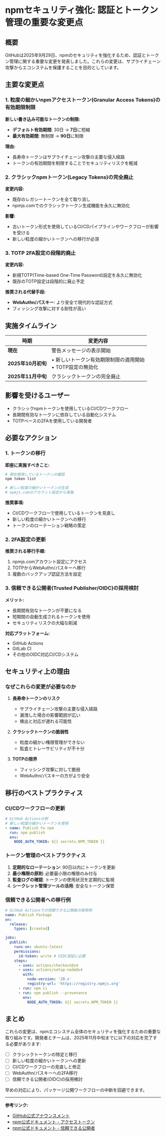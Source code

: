 # npmセキュリティ強化: 認証とトークン管理の重要な変更点

## 概要

GitHubは2025年9月29日、npmのセキュリティを強化するため、認証とトークン管理に関する重要な変更を発表しました。これらの変更は、サプライチェーン攻撃からエコシステムを保護することを目的としています。

## 主要な変更点

### 1. 粒度の細かいnpmアクセストークン(Granular Access Tokens)の有効期限制限

**新しい書き込み可能なトークンの制限:**
- **デフォルト有効期間**: 30日 → **7日**に短縮
- **最大有効期間**: 無制限 → **90日**に制限

**理由:**
- 長寿命トークンはサプライチェーン攻撃の主要な侵入経路
- トークンの有効期間を制限することでセキュリティリスクを軽減

### 2. クラシックnpmトークン(Legacy Tokens)の完全廃止

**変更内容:**
- 既存のレガシートークンを全て取り消し
- npmjs.comでのクラシックトークン生成機能を永久に無効化

**影響:**
- 古いトークン形式を使用しているCI/CDパイプラインやワークフローが影響を受ける
- 新しい粒度の細かいトークンへの移行が必須

### 3. TOTP 2FA設定の段階的廃止

**変更内容:**
- 新規TOTP(Time-based One-Time Password)設定を永久に無効化
- 既存のTOTP設定は段階的に廃止予定

**推奨される代替手段:**
- **WebAuthn/パスキー**: より安全で現代的な認証方式
- フィッシング攻撃に対する耐性が高い

## 実施タイムライン

| 時期 | 変更内容 |
|------|---------|
| **現在** | 警告メッセージの表示開始 |
| **2025年10月初旬** | • 新しいトークン有効期限制限の適用開始<br>• TOTP設定の無効化 |
| **2025年11月中旬** | クラシックトークンの完全廃止 |

## 影響を受けるユーザー

- クラシックnpmトークンを使用しているCI/CDワークフロー
- 長期間有効なトークンに依存している自動化システム
- TOTPベースの2FAを使用している開発者

## 必要なアクション

### 1. トークンの移行

**即座に実施すべきこと:**
```bash
# 現在使用しているトークンの確認
npm token list

# 新しい粒度の細かいトークンの生成
# npmjs.comのアカウント設定から実施
```

**推奨事項:**
- CI/CDワークフローで使用しているトークンを見直し
- 新しい粒度の細かいトークンへの移行
- トークンのローテーション戦略の策定

### 2. 2FA設定の更新

**推奨される移行手順:**
1. npmjs.comアカウント設定にアクセス
2. TOTPからWebAuthn/パスキーへ移行
3. 複数のバックアップ認証方法を設定

### 3. 信頼できる公開者(Trusted Publisher/OIDC)の採用検討

**メリット:**
- 長期間有効なトークンが不要になる
- 短期間の自動生成されるトークンを使用
- セキュリティリスクの大幅な削減

**対応プラットフォーム:**
- GitHub Actions
- GitLab CI
- その他のOIDC対応CI/CDシステム

## セキュリティ上の理由

### なぜこれらの変更が必要なのか

1. **長寿命トークンのリスク**
   - サプライチェーン攻撃の主要な侵入経路
   - 漏洩した場合の影響範囲が広い
   - 検出と対応が遅れる可能性

2. **クラシックトークンの脆弱性**
   - 粒度の細かい権限管理ができない
   - 監査とトレーサビリティが不十分

3. **TOTPの限界**
   - フィッシング攻撃に対して脆弱
   - WebAuthn/パスキーの方がより安全

## 移行のベストプラクティス

### CI/CDワークフローの更新

```yaml
# GitHub Actionsの例
# 新しい粒度の細かいトークンを使用
- name: Publish to npm
  run: npm publish
  env:
    NODE_AUTH_TOKEN: ${{ secrets.NPM_TOKEN }}
```

### トークン管理のベストプラクティス

1. **定期的なローテーション**: 90日以内にトークンを更新
2. **最小権限の原則**: 必要最小限の権限のみ付与
3. **監査ログの確認**: トークンの使用状況を定期的に監視
4. **シークレット管理ツールの活用**: 安全なトークン保管

### 信頼できる公開者への移行例

```yaml
# GitHub Actionsでの信頼できる公開者の使用例
name: Publish Package
on:
  release:
    types: [created]

jobs:
  publish:
    runs-on: ubuntu-latest
    permissions:
      id-token: write # OIDC認証に必要
    steps:
      - uses: actions/checkout@v4
      - uses: actions/setup-node@v4
        with:
          node-version: '20.x'
          registry-url: 'https://registry.npmjs.org'
      - run: npm ci
      - run: npm publish --provenance
        env:
          NODE_AUTH_TOKEN: ${{ secrets.NPM_TOKEN }}
```

## まとめ

これらの変更は、npmエコシステム全体のセキュリティを強化するための重要な取り組みです。開発者とチームは、2025年11月中旬までに以下の対応を完了する必要があります:

- [ ] クラシックトークンの特定と移行
- [ ] 新しい粒度の細かいトークンへの更新
- [ ] CI/CDワークフローの見直しと修正
- [ ] WebAuthn/パスキーへの2FA移行
- [ ] 信頼できる公開者(OIDC)の採用検討

早めの対応により、パッケージ公開ワークフローの中断を回避できます。

---

**参考リンク:**
- [GitHub公式アナウンスメント](https://github.blog/changelog/2025-09-29-strengthening-npm-security-important-changes-to-authentication-and-token-management/)
- [npm公式ドキュメント - アクセストークン](https://docs.npmjs.com/about-access-tokens)
- [npm公式ドキュメント - 信頼できる公開者](https://docs.npmjs.com/generating-provenance-statements)
